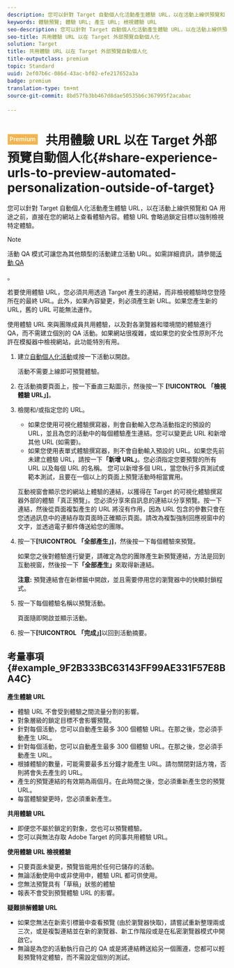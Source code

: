 ```yaml
---
description: 您可以針對 Target 自動個人化活動產生體驗 URL，以在活動上線供預覽和 QA 用途之前，直接在您的網站上查看體驗內容。體驗 URL 會略過鎖定目標以強制檢視特定體驗。
keywords: 體驗預覽; 體驗 URL; 產生 URL; 檢視體驗 URL
seo-description: 您可以針對 Target 自動個人化活動產生體驗 URL，以在活動上線供預覽和 QA 用途之前，直接在您的網站上查看體驗內容。體驗 URL 會略過鎖定目標以強制檢視特定體驗。
seo-title: 共用體驗 URL 以在 Target 外部預覽自動個人化
solution: Target
title: 共用體驗 URL 以在 Target 外部預覽自動個人化
title-outputclass: premium
topic: Standard
uuid: 2ef07b6c-086d-43ac-bf02-efe217652a3a
badge: premium
translation-type: tm+mt
source-git-commit: 8bd57fb3bb467d8dae50535b6c367995f2acabac

---
```



# ![PREMIUM](/help/assets/premium.png) 共用體驗 URL 以在 Target 外部預覽自動個人化{#share-experience-urls-to-preview-automated-personalization-outside-of-target}

您可以針對 Target 自動個人化活動產生體驗 URL，以在活動上線供預覽和 QA 用途之前，直接在您的網站上查看體驗內容。體驗 URL 會略過鎖定目標以強制檢視特定體驗。

>[!NOTE]
>
>活動 QA 模式可讓您為其他類型的活動建立活動 URL。如需詳細資訊，請參閱[活動 QA](../../c-activities/c-activity-qa/activity-qa.md#concept_9329EF33DE7D41CA9815C8115DBC4E40)

。

若要使用體驗 URL，您必須共用透過 Target 產生的連結，而非檢視體驗時您登陸所在的最終 URL。此外，如果內容變更，則必須產生新 URL。如果您產生新的 URL，舊的 URL 可能無法運作。

使用體驗 URL 來與團隊成員共用體驗，以及對各瀏覽器和環境間的體驗進行 QA，而不需建立個別的 QA 活動。如果網站很複雜，或如果您的安全性原則不允許在模擬器中檢視網站，此功能特別有用。

1. 建立[自動個人化活動](../../c-activities/t-automated-personalization/create-ap-activity.md#task_8AAF837796D74CF893CA2F88BA1491C9)或按一下活動以開啟。

   活動不需要上線即可預覽體驗。
1. 在活動摘要頁面上，按一下垂直三點圖示，然後按一下 **[!UICONTROL 「檢視體驗 URL」]**。
1. 檢閱和/或指定您的 URL。

   * 如果您使用可視化體驗撰寫器，則會自動輸入您為活動指定的預設的 URL，並且為您的活動中的每個體驗產生連結。您可以變更此 URL 和新增其他 URL (如需要)。
   * 如果您使用表單式體驗撰寫器，則不會自動輸入預設的 URL。如果您先前未建立體驗 URL，請按一下&#x200B;**「新增 URL」**。您必須指定您要預覽的所有 URL 以及每個 URL 的名稱。
   您可以新增多個 URL，當您執行多頁測試或範本測試，且要在一個以上的頁面上預覽活動時相當實用。

   互動視窗會顯示您的網站上體驗的連結，以獲得在 Target 的可視化體驗撰寫器外部的體驗「真正預覽」。您必須分享來自訊息的連結以分享預覽。按一下連結，然後從頁面複製產生的 URL 將沒有作用，因為 URL 包含的參數只會在您透過訊息中的連結存取頁面時正確顯示頁面。請改為複製強制回應視窗中的文字，並透過電子郵件傳送給您的團隊。
1. 按一下&#x200B;**[!UICONTROL 「全部產生」]**，然後按一下每個體驗來預覽。

   如果您之後對體驗進行變更，請確定為您的團隊產生新預覽連結，方法是回到互動視窗，然後按一下&#x200B;**「全部產生」**&#x200B;來取得新連結。

   **注意:** 預覽連結會在新標籤中開啟，並且需要停用您的瀏覽器中的快顯封鎖程式。

1. 按一下每個體驗名稱以預覽活動。

   頁面隨即開啟並顯示活動。
1. 按一下&#x200B;**[!UICONTROL 「完成」]**&#x200B;以回到活動摘要。

## 考量事項 {#example_9F2B333BC63143FF99AE331F57E8BA4C}

**產生體驗 URL**

* 體驗 URL 不會受到體驗之間流量分割的影響。
* 對象層級的鎖定目標不會影響預覽。
* 針對每個活動，您可以自動產生最多 300 個體驗 URL。在那之後，您必須手動產生 URL。
* 針對每個活動，您可以自動產生最多 300 個體驗 URL。在那之後，您必須手動產生 URL。
* 根據體驗的數量，可能需要最多五分鐘才能產生 URL。請勿關閉對話方塊，否則將會失去產生的 URL。
* 產生的預覽連結的有效期為兩個月。在此時間之後，您必須重新產生您的預覽 URL。
* 每當體驗變更時，您必須重新產生。

**共用體驗 URL**

* 即便您不屬於鎖定的對象，您也可以預覽體驗。
* 您可以與無法存取 Adobe Target 的同事共用體驗 URL。

**使用體驗 URL 檢視體驗**

* 只要頁面未變更，預覽皆能用於任何已儲存的活動。
* 無論活動使用中或非使用中，體驗 URL 都可供使用。
* 您無法預覽具有「草稿」狀態的體驗
* 報表不會受到預覽體驗 URL 的影響。

**疑難排解體驗 URL**

* 如果您無法在新索引標籤中查看預覽 (由於瀏覽器快取)，請嘗試重新整理兩或三次，或是複製連結並在新的瀏覽器、新工作階段或是在私密瀏覽器模式中開啟它。
* 無論是為您的活動執行自己的 QA 或是將連結轉送給另一個團遵，您都可以輕鬆預覽特定體驗，而不需設定個別的測試。

